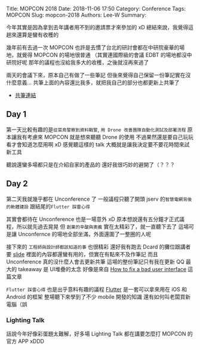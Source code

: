 Title: MOPCON 2018
Date: 2018-11-06 17:50
Category: Conference
Tags: MOPCON
Slug: mopcon-2018
Authors: Lee-W
Summary: 

今年其實是因為拿到去年講者用不到的邀請票才來參加的 xD
總結來說，我覺得這趟來還算是蠻有收穫的

<!--more-->

幾年前有去過一次 MOPCON
也許是去慣了台北的研討會都在中研院豪華的場地，就覺得 MOPCON 的場地很普通
（其實連國際級的會議 EDBT 的場地都沒中研院好呢
那年的議程也沒給我多大的收穫，之後就沒再來過了

兩天的會議下來，原本自己有做了一些筆記
但後來覺得自己保留一份筆記實在沒什麼意義...
共筆上面的內容還比我多，就把我自己的部分也都更新上共筆了

* [共筆連結](https://hackmd.io/c/mopcon-2018/%2FQeQiI7PvSeG5EdDQyb9NmQ)

## Day 1
第一天比較有趣的是`從菜鳥警察到資料戰警`, `用 Drone 改善團隊自動化測試及部署流程`
原本讓我有考慮來 MOPCON 就是想來聽聽 Drone 的使用
不過果然還是要自己玩玩看才會知道怎麼用啊 xD
感覺聽這樣的 talk 大概就是讓我決定要不要花時間來試新工具

聽說還蠻多場都只是在介紹自家的產品的
還好我很巧妙的避開了（？？？

## Day 2
第二天我就幾乎都在 Unconference 了
一般議程只聽了開頭 jserv 的`智慧電網背後的軟體建設` 跟結尾的`Flutter 踩雷心得`

其實會都待在 Unconference 也是一場意外 xD
原本想說還有五分鐘才正式議程，所以就先過去晃晃
但 `創業的辛酸與奧義` 實在太精彩了，就一直聽下去了
這場可是讓 Unconfernce 的場地全部坐滿，外面還圍了一整圈的人呢

接下來的 `工程師與設計師都該知道的事` 也很精彩
還好我有跑去 Dcard 的攤位跟講者要 [slide](https://www.facebook.com/dcardlab/photos/ms.c.eJxFVNuRRTEI6mhH47v~;xnaO3JBfBhHRRG3mRGRa2Kj2ny6Qmtl1XPQCYx9gx8nor0QyCcwyhhodciTyMfIs0EPAV~_PID4jSj1FNwFbUq8kQMK6xcAGjrug58BH0sbOYvRJFSRKYHd9uSX0u65getl3rVUOgtkRu29LaErnW0zDLeQAibEZouQx9TqFhLEn4iOej17rRh2NRxeEKiRkTwxoq37SFEnZxZKrUQGLOxNKRaV2nEQeJ0Vg7uhQB~_Dg8B49d9rMeBg22HSSW3P7UAsHEEgEFrdf6EC4q5~_vSwxuLaWgY20J0KDqzZ8mQs7AoJwPLFi47HYARaAHD2QVt57ZNnJQ~;p4FpeTAlCuvP6UCDJeLQICPXqTOgksYV8omprQbPodS2Cw~_mFIklS1oxC60H8kgOl~;DBTFPxouR9BniVL7HYW8~;3KgNOY~;4BsW3r1Q~-~-.bps.a.1399255386872479/1399255663539118/?type=3&theater)
裡面的內容都還蠻有用的，但實在有點來不及作筆記
而且 Unconference 真的沒什麼人會去更新共筆
這場的整份筆記只有我在更新 QQ
最大的 takeaway 是 UI堆疊的太念
好像是來自 [How to fix a bad user interface](http://scotthurff.com/posts/why-your-user-interface-is-awkward-youre-ignoring-the-ui-stack) 這篇文章

`Flutter 踩雷心得` 也是出乎意料有趣的議程
[Flutter](https://flutter.io) 是一套可以拿來用在 iOS 和 Android 的框架
整場聽下來學到了不少 mobile 開發的知識
還有如何叫老闆買新電腦（誤

### Lighting Talk
話說今年好像彩蛋題太難解，好多場 Lighting Talk 都在講要怎麼打 MOPCON 的官方 APP xDDD

